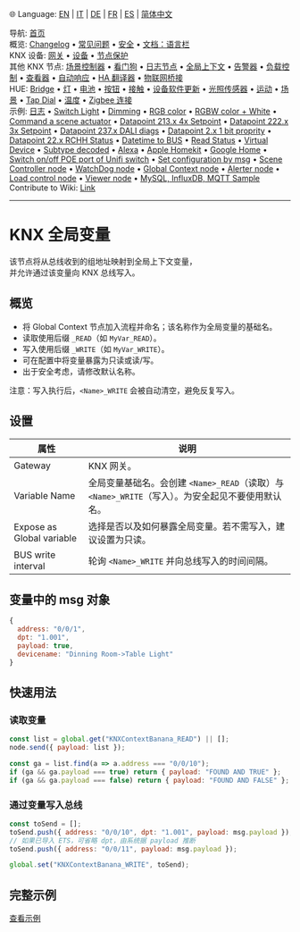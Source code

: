 🌐 Language: [EN](/node-red-contrib-knx-ultimate/wiki/GlobalVariable) | [IT](/node-red-contrib-knx-ultimate/wiki/it-GlobalVariable) | [DE](/node-red-contrib-knx-ultimate/wiki/de-GlobalVariable) | [FR](/node-red-contrib-knx-ultimate/wiki/fr-GlobalVariable) | [ES](/node-red-contrib-knx-ultimate/wiki/es-GlobalVariable) | [简体中文](/node-red-contrib-knx-ultimate/wiki/zh-CN-GlobalVariable)

<!-- NAV START -->
导航: [首页](/node-red-contrib-knx-ultimate/wiki/zh-CN-Home)  
概览: [Changelog](https://github.com/Supergiovane/node-red-contrib-knx-ultimate/blob/master/CHANGELOG.md) • [常见问题](/node-red-contrib-knx-ultimate/wiki/zh-CN-FAQ-Troubleshoot) • [安全](/node-red-contrib-knx-ultimate/wiki/zh-CN-SECURITY) • [文档：语言栏](/node-red-contrib-knx-ultimate/wiki/zh-CN-Docs-Language-Bar)  
KNX 设备: [网关](/node-red-contrib-knx-ultimate/wiki/zh-CN-Gateway-configuration) • [设备](/node-red-contrib-knx-ultimate/wiki/zh-CN-Device) • [节点保护](/node-red-contrib-knx-ultimate/wiki/zh-CN-Protections)  
其他 KNX 节点: [场景控制器](/node-red-contrib-knx-ultimate/wiki/zh-CN-SceneController-Configuration) • [看门狗](/node-red-contrib-knx-ultimate/wiki/zh-CN-WatchDog-Configuration) • [日志节点](/node-red-contrib-knx-ultimate/wiki/zh-CN-Logger-Configuration) • [全局上下文](/node-red-contrib-knx-ultimate/wiki/zh-CN-GlobalVariable) • [告警器](/node-red-contrib-knx-ultimate/wiki/zh-CN-Alerter-Configuration) • [负载控制](/node-red-contrib-knx-ultimate/wiki/zh-CN-LoadControl-Configuration) • [查看器](/node-red-contrib-knx-ultimate/wiki/zh-CN-knxUltimateViewer) • [自动响应](/node-red-contrib-knx-ultimate/wiki/zh-CN-KNXAutoResponder) • [HA 翻译器](/node-red-contrib-knx-ultimate/wiki/zh-CN-HATranslator) • [物联网桥接](/node-red-contrib-knx-ultimate/wiki/zh-CN-IoT-Bridge-Configuration)  
HUE: [Bridge](/node-red-contrib-knx-ultimate/wiki/zh-CN-HUE+Bridge+configuration) • [灯](/node-red-contrib-knx-ultimate/wiki/zh-CN-HUE+Light) • [电池](/node-red-contrib-knx-ultimate/wiki/zh-CN-HUE+Battery) • [按钮](/node-red-contrib-knx-ultimate/wiki/zh-CN-HUE+Button) • [接触](/node-red-contrib-knx-ultimate/wiki/zh-CN-HUE+Contact+sensor) • [设备软件更新](/node-red-contrib-knx-ultimate/wiki/zh-CN-HUE+Device+software+update) • [光照传感器](/node-red-contrib-knx-ultimate/wiki/zh-CN-HUE+Light+sensor) • [运动](/node-red-contrib-knx-ultimate/wiki/zh-CN-HUE+Motion) • [场景](/node-red-contrib-knx-ultimate/wiki/zh-CN-HUE+Scene) • [Tap Dial](/node-red-contrib-knx-ultimate/wiki/zh-CN-HUE+Tapdial) • [温度](/node-red-contrib-knx-ultimate/wiki/zh-CN-HUE+Temperature+sensor) • [Zigbee 连接](/node-red-contrib-knx-ultimate/wiki/zh-CN-HUE+Zigbee+connectivity)  
示例: [日志](/node-red-contrib-knx-ultimate/wiki/zh-CN-Logger-Sample) • [Switch Light](/node-red-contrib-knx-ultimate/wiki/-Sample---Switch-light) • [Dimming](/node-red-contrib-knx-ultimate/wiki/-Sample---Dimming) • [RGB color](/node-red-contrib-knx-ultimate/wiki/-Sample---RGB-Color) • [RGBW color + White](/node-red-contrib-knx-ultimate/wiki/-Sample---RGBW-Color-plus-White) • [Command a scene actuator](/node-red-contrib-knx-ultimate/wiki/-Sample---Control-a-scene-actuator) • [Datapoint 213.x 4x Setpoint](/node-red-contrib-knx-ultimate/wiki/-Sample---DPT213) • [Datapoint 222.x 3x Setpoint](/node-red-contrib-knx-ultimate/wiki/-Sample---DPT222) • [Datapoint 237.x DALI diags](/node-red-contrib-knx-ultimate/wiki/-Sample---DPT237) • [Datapoint 2.x 1 bit proprity](/node-red-contrib-knx-ultimate/wiki/-Sample---DPT2) • [Datapoint 22.x RCHH Status](/node-red-contrib-knx-ultimate/wiki/-Sample---DPT22) • [Datetime to BUS](/node-red-contrib-knx-ultimate/wiki/-Sample---DateTime-to-BUS) • [Read Status](/node-red-contrib-knx-ultimate/wiki/-Sample---Read-value-from-Device) • [Virtual Device](/node-red-contrib-knx-ultimate/wiki/-Sample---Virtual-Device) • [Subtype decoded](/node-red-contrib-knx-ultimate/wiki/-Sample---Subtype) • [Alexa](/node-red-contrib-knx-ultimate/wiki/-Sample---Alexa) • [Apple Homekit](/node-red-contrib-knx-ultimate/wiki/-Sample---Apple-Homekit) • [Google Home](/node-red-contrib-knx-ultimate/wiki/-Sample---Google-Assistant) • [Switch on/off POE port of Unifi switch](/node-red-contrib-knx-ultimate/wiki/-Sample---UnifiPOE) • [Set configuration by msg](/node-red-contrib-knx-ultimate/wiki/-Sample-setConfig) • [Scene Controller node](/node-red-contrib-knx-ultimate/wiki/Sample-Scene-Node) • [WatchDog node](/node-red-contrib-knx-ultimate/wiki/-Sample---WatchDog) • [Global Context node](/node-red-contrib-knx-ultimate/wiki/SampleGlobalContextNode) • [Alerter node](/node-red-contrib-knx-ultimate/wiki/SampleAlerter) • [Load control node](/node-red-contrib-knx-ultimate/wiki/SampleLoadControl) • [Viewer node](/node-red-contrib-knx-ultimate/wiki/knxUltimateViewer) • [MySQL, InfluxDB, MQTT Sample](/node-red-contrib-knx-ultimate/wiki/Sample-KNX2MQTT-KNX2MySQL-KNX2InfluxDB)  
Contribute to Wiki: [Link](/node-red-contrib-knx-ultimate/wiki/zh-CN-Manage-Wiki)
<!-- NAV END -->

---


# KNX 全局变量

该节点将从总线收到的组地址映射到全局上下文变量，\
并允许通过该变量向 KNX 总线写入。

## 概览

- 将 Global Context 节点加入流程并命名；该名称作为全局变量的基础名。
- 读取使用后缀 `_READ`（如 `MyVar_READ`）。
- 写入使用后缀 `_WRITE`（如 `MyVar_WRITE`）。
- 可在配置中将变量暴露为只读或读/写。
- 出于安全考虑，请修改默认名称。

注意：写入执行后，`<Name>_WRITE` 会被自动清空，避免反复写入。

## 设置

| 属性 | 说明 |
|--|--|
| Gateway | KNX 网关。|
| Variable Name | 全局变量基础名。会创建 `<Name>_READ`（读取）与 `<Name>_WRITE`（写入）。为安全起见不要使用默认名。|
| Expose as Global variable | 选择是否以及如何暴露全局变量。若不需写入，建议设置为只读。|
| BUS write interval | 轮询 `<Name>_WRITE` 并向总线写入的时间间隔。|

## 变量中的 msg 对象

```javascript
{
  address: "0/0/1",
  dpt: "1.001",
  payload: true,
  devicename: "Dinning Room->Table Light"
}
```

## 快速用法

### 读取变量

```javascript
const list = global.get("KNXContextBanana_READ") || [];
node.send({ payload: list });

const ga = list.find(a => a.address === "0/0/10");
if (ga && ga.payload === true) return { payload: "FOUND AND TRUE" };
if (ga && ga.payload === false) return { payload: "FOUND AND FALSE" };
```

### 通过变量写入总线

```javascript
const toSend = [];
toSend.push({ address: "0/0/10", dpt: "1.001", payload: msg.payload });
// 如果已导入 ETS，可省略 dpt，由系统据 payload 推断
toSend.push({ address: "0/0/11", payload: msg.payload });

global.set("KNXContextBanana_WRITE", toSend);
```

## 完整示例

<a href="/node-red-contrib-knx-ultimate/wiki/SampleGlobalContextNode" target="_blank"><i class="fa fa-info-circle"></i> 查看示例</a>
